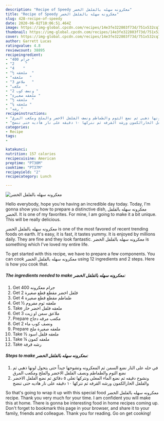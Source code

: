 ```yaml
---
description: "Recipe of Speedy معكرونه سهله بالفلفل الخضر"
title: "Recipe of Speedy معكرونه سهله بالفلفل الخضر"
slug: 428-recipe-of-speedy
date: 2020-06-02T10:06:51.464Z
image: https://img-global.cpcdn.com/recipes/14e3fe322803f73d/751x532cq70/الصورة-الرئيسية-لوصفةمعكرونه-سهله-بالفلفل-الخضر.jpg
thumbnail: https://img-global.cpcdn.com/recipes/14e3fe322803f73d/751x532cq70/الصورة-الرئيسية-لوصفةمعكرونه-سهله-بالفلفل-الخضر.jpg
cover: https://img-global.cpcdn.com/recipes/14e3fe322803f73d/751x532cq70/الصورة-الرئيسية-لوصفةمعكرونه-سهله-بالفلفل-الخضر.jpg
author: Garrett Lucas
ratingvalue: 4.8
reviewcount: 38895
recipeingredient:
- "400 جرام "
- "2     "
- "4    "
- "½ ملعقه  "
- "ملعقه   "
- "3 ملاعق   "
- "مكعب  "
- "2 ونصف كوب "
- "ملعقه صغيرة "
- "½ ملعقه  "
- "¼ ملعقه "
- "رشه "
recipeinstructions:
- "في حله على النار نضع السمن ثم المعكرونه وتشوحها جيداً حتى يتحول لونها ذهبي ثم نضع الثوم والطماطم ونصف الفلفل الاخضر والملح ومكعب المرق"
- "ونشوح دقيقه ثم نضع الماء المغلي ونتركها تغلى ٥ دقائق ثم نضع الفلفل الاخضر والفلفل الحارالكمون ورشه القرفه ثم نتركها ١٠ دقيقه على نار هاديه حتى تنضج"
categories:
- Recipe
tags:
- 

katakunci:  
nutrition: 157 calories
recipecuisine: American
preptime: "PT30M"
cooktime: "PT37M"
recipeyield: "2"
recipecategory: Lunch

---
```



![معكرونه سهله بالفلفل الخضر](https://img-global.cpcdn.com/recipes/14e3fe322803f73d/751x532cq70/الصورة-الرئيسية-لوصفةمعكرونه-سهله-بالفلفل-الخضر.jpg)

Hello everybody, hope you're having an incredible day today. Today, I'm gonna show you how to prepare a distinctive dish, معكرونه سهله بالفلفل الخضر. It is one of my favorites. For mine, I am going to make it a bit unique. This will be really delicious.

معكرونه سهله بالفلفل الخضر is one of the most favored of recent trending foods on earth. It's easy, it is fast, it tastes yummy. It is enjoyed by millions daily. They are fine and they look fantastic. معكرونه سهله بالفلفل الخضر is something which I've loved my entire life.




To get started with this recipe, we have to prepare a few components. You can cook معكرونه سهله بالفلفل الخضر using 12 ingredients and 2 steps. Here is how you cook that.

<!--inarticleads1-->

##### The ingredients needed to make معكرونه سهله بالفلفل الخضر:

1. Get 400 جرام معكرونه
1. Get 2 فلفل اخضر مقطع قطع صغيرة
1. Get 4 طماطم مقطع قطع صغيرة
1. Get ½ ملعقه ثوم مفروم
1. Take ملعقه فلفل اخضر حار
1. Get 3 ملاعق سمن او زيت
1. Prepare مكعب مرقه دجاج
1. Get 2 ونصف كوب ماء
1. Prepare ملعقه صغيرة ملح
1. Take ½ ملعقه فلفل اسود
1. Take ¼ ملعقه كمون
1. Take رشه قرفة




<!--inarticleads2-->

##### Steps to make معكرونه سهله بالفلفل الخضر:

1. في حله على النار نضع السمن ثم المعكرونه وتشوحها جيداً حتى يتحول لونها ذهبي ثم نضع الثوم والطماطم ونصف الفلفل الاخضر والملح ومكعب المرق
1. ونشوح دقيقه ثم نضع الماء المغلي ونتركها تغلى ٥ دقائق ثم نضع الفلفل الاخضر والفلفل الحارالكمون ورشه القرفه ثم نتركها ١٠ دقيقه على نار هاديه حتى تنضج




So that's going to wrap it up with this special food معكرونه سهله بالفلفل الخضر recipe. Thank you very much for your time. I am confident you will make this at home. There is gonna be interesting food in home recipes coming up. Don't forget to bookmark this page in your browser, and share it to your family, friends and colleague. Thank you for reading. Go on get cooking!
